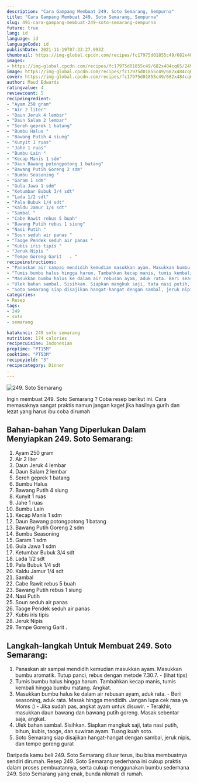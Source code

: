 ```yaml
---
description: "Cara Gampang Membuat 249. Soto Semarang, Sempurna"
title: "Cara Gampang Membuat 249. Soto Semarang, Sempurna"
slug: 491-cara-gampang-membuat-249-soto-semarang-sempurna
future: true
lang: id
language: id
languageCode: id
publishDate: 2021-11-19T07:33:27.993Z 
thumbnail: https://img-global.cpcdn.com/recipes/fc17975d01855c49/682x484cq65/249-soto-semarang-foto-resep-utama.png
images:
- https://img-global.cpcdn.com/recipes/fc17975d01855c49/682x484cq65/249-soto-semarang-foto-resep-utama.png
image: https://img-global.cpcdn.com/recipes/fc17975d01855c49/682x484cq65/249-soto-semarang-foto-resep-utama.png
cover: https://img-global.cpcdn.com/recipes/fc17975d01855c49/682x484cq65/249-soto-semarang-foto-resep-utama.png
author: Maud Edwards
ratingvalue: 4
reviewcount: 5
recipeingredient:
- "Ayam 250 gram"
- "Air 2 liter"
- "Daun Jeruk 4 lembar"
- "Daun Salam 2 lembar"
- "Sereh geprek 1 batang"
- "Bumbu Halus "
- "Bawang Putih 4 siung"
- "Kunyit 1 ruas"
- "Jahe 1 ruas"
- "Bumbu Lain "
- "Kecap Manis 1 sdm"
- "Daun Bawang potongpotong 1 batang"
- "Bawang Putih Goreng 2 sdm"
- "Bumbu Seasoning "
- "Garam 1 sdm"
- "Gula Jawa 1 sdm"
- "Ketumbar Bubuk 3/4 sdt"
- "Lada 1/2 sdt"
- "Pala Bubuk 1/4 sdt"
- "Kaldu Jamur 1/4 sdt"
- "Sambal "
- "Cabe Rawit rebus 5 buah"
- "Bawang Putih rebus 1 siung"
- "Nasi Putih "
- "Soun seduh air panas "
- "Taoge Pendek seduh air panas "
- "Kubis iris tipis "
- "Jeruk Nipis "
- "Tempe Goreng Garit   . "
recipeinstructions:
- "Panaskan air sampai mendidih kemudian masukkan ayam. Masukkan bumbu aromatik. Tutup panci, rebus dengan metode 7.30.7.           (lihat tips)"
- "Tumis bumbu halus hingga harum. Tambahkan kecap manis, tumis kembali hingga bumbu matang. Angkat."
- "Masukkan bumbu halus ke dalam air rebusan ayam, aduk rata. Beri seasoning, aduk rata. Masak hingga mendidih. Jangan lupa cek rasa ya Moms :) Jika sudah pas, angkat ayam untuk disuwir. Terakhir, masukkan daun bawang dan bawang putih goreng. Masak sebentar saja, angkat."
- "Ulek bahan sambal. Sisihkan. Siapkan mangkuk saji, tata nasi putih, bihun, kubis, taoge, dan suwiran ayam. Tuang kuah soto."
- "Soto Semarang siap disajikan hangat-hangat dengan sambal, jeruk nipis, dan tempe goreng gurat"
categories:
- Resep
tags:
- 249
- soto
- semarang

katakunci: 249 soto semarang 
nutrition: 174 calories
recipecuisine: Indonesian
preptime: "PT15M"
cooktime: "PT53M"
recipeyield: "3"
recipecategory: Dinner
. 
---
```



![249. Soto Semarang](https://img-global.cpcdn.com/recipes/fc17975d01855c49/682x484cq65/249-soto-semarang-foto-resep-utama.png)

Ingin membuat 249. Soto Semarang ? Coba resep berikut ini. Cara memasaknya sangat praktis namun jangan kaget jika hasilnya gurih dan lezat yang harus ibu coba dirumah

<!--inarticleads1-->

## Bahan-bahan Yang Diperlukan Dalam Menyiapkan 249. Soto Semarang:

1. Ayam 250 gram
1. Air 2 liter
1. Daun Jeruk 4 lembar
1. Daun Salam 2 lembar
1. Sereh geprek 1 batang
1. Bumbu Halus 
1. Bawang Putih 4 siung
1. Kunyit 1 ruas
1. Jahe 1 ruas
1. Bumbu Lain 
1. Kecap Manis 1 sdm
1. Daun Bawang potongpotong 1 batang
1. Bawang Putih Goreng 2 sdm
1. Bumbu Seasoning 
1. Garam 1 sdm
1. Gula Jawa 1 sdm
1. Ketumbar Bubuk 3/4 sdt
1. Lada 1/2 sdt
1. Pala Bubuk 1/4 sdt
1. Kaldu Jamur 1/4 sdt
1. Sambal 
1. Cabe Rawit rebus 5 buah
1. Bawang Putih rebus 1 siung
1. Nasi Putih 
1. Soun seduh air panas 
1. Taoge Pendek seduh air panas 
1. Kubis iris tipis 
1. Jeruk Nipis 
1. Tempe Goreng Garit   . 



<!--inarticleads2-->

## Langkah-langkah Untuk Membuat 249. Soto Semarang:

1. Panaskan air sampai mendidih kemudian masukkan ayam. Masukkan bumbu aromatik. Tutup panci, rebus dengan metode 7.30.7. -           (lihat tips)
1. Tumis bumbu halus hingga harum. Tambahkan kecap manis, tumis kembali hingga bumbu matang. Angkat.
1. Masukkan bumbu halus ke dalam air rebusan ayam, aduk rata. - Beri seasoning, aduk rata. Masak hingga mendidih. Jangan lupa cek rasa ya Moms :) - Jika sudah pas, angkat ayam untuk disuwir. - Terakhir, masukkan daun bawang dan bawang putih goreng. Masak sebentar saja, angkat.
1. Ulek bahan sambal. Sisihkan. Siapkan mangkuk saji, tata nasi putih, bihun, kubis, taoge, dan suwiran ayam. Tuang kuah soto.
1. Soto Semarang siap disajikan hangat-hangat dengan sambal, jeruk nipis, dan tempe goreng gurat




Daripada kamu beli  249. Soto Semarang  diluar terus, ibu  bisa membuatnya sendiri dirumah. Resep  249. Soto Semarang  sederhana ini cukup praktis dalam proses pembuatannya, serta cukup menggunakan bumbu sederhana  249. Soto Semarang  yang enak, bunda nikmati di rumah.
